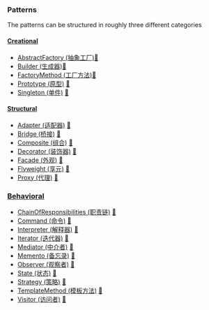 ### Patterns


The patterns can be structured in roughly three different categories


#### [Creational](Creational)
* [AbstractFactory (抽象工厂)](Creational/AbstractFactory)[:notebook:](http://en.wikipedia.org/wiki/Abstract_factory_pattern)
* [Builder (生成器)](Creational/Builder)[:notebook:](http://en.wikipedia.org/wiki/Builder_pattern)
* [FactoryMethod (工厂方法)](Creational/FactoryMethod)[:notebook:](http://en.wikipedia.org/wiki/Factory_method_pattern)
* [Prototype (原型)](Creational/Prototype) [:notebook:](http://en.wikipedia.org/wiki/Prototype_pattern)
* [Singleton (单件)](Creational/Singleton) [:notebook:](http://en.wikipedia.org/wiki/Singleton_pattern)

#### [Structural](Structural)
* [Adapter (适配器)](Structural/Adapter) [:notebook:](http://en.wikipedia.org/wiki/Adapter_pattern)
* [Bridge (桥接)](Structural/Bridge) [:notebook:](http://en.wikipedia.org/wiki/Bridge_pattern)
* [Composite (组合)](Structural/Composite) [:notebook:](http://en.wikipedia.org/wiki/Composite_pattern)
* [Decorator (装饰器)](Structural/Decorator) [:notebook:](http://en.wikipedia.org/wiki/Decorator_pattern)
* [Facade (外观)](Structural/Facade) [:notebook:](http://en.wikipedia.org/wiki/Facade_pattern)
* [Flyweight (享元)](Structural/Flyweight) [:notebook:](https://en.wikipedia.org/wiki/Flyweight_pattern)
* [Proxy (代理)](Structural/Proxy) [:notebook:](http://en.wikipedia.org/wiki/Proxy_pattern)

### [Behavioral](Behavioral)
* [ChainOfResponsibilities (职责链)](Behavioral/ChainOfResponsibilities) [:notebook:](http://en.wikipedia.org/wiki/Chain_of_responsibility_pattern)
* [Command (命令)](Behavioral/Command) [:notebook:](http://en.wikipedia.org/wiki/Command_pattern)
* [Interpreter (解释器)](Behavioral/Interpreter) [:notebook:](http://en.wikipedia.org/wiki/Interpreter_pattern)
* [Iterator (迭代器)](Behavioral/Iterator) [:notebook:](http://en.wikipedia.org/wiki/Iterator_pattern)
* [Mediator (中介者)](Behavioral/Mediator) [:notebook:](http://en.wikipedia.org/wiki/Mediator_pattern)
* [Memento (备忘录)](Behavioral/Memento) [:notebook:](http://en.wikipedia.org/wiki/Memento_pattern)
* [Observer (观察者)](Behavioral/Observer) [:notebook:](http://en.wikipedia.org/wiki/Observer_pattern)
* [State (状态)](Behavioral/State) [:notebook:](http://en.wikipedia.org/wiki/State_pattern)
* [Strategy (策略)](Behavioral/Strategy) [:notebook:](http://en.wikipedia.org/wiki/Strategy_pattern)
* [TemplateMethod (模板方法)](Behavioral/TemplateMethod) [:notebook:](http://en.wikipedia.org/wiki/Template_method_pattern)
* [Visitor (访问者)](Behavioral/Visitor) [:notebook:](http://en.wikipedia.org/wiki/Visitor_pattern)















